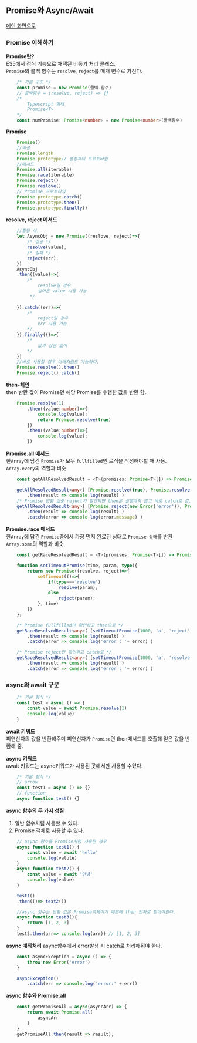 ## Promise와 Async/Await

[메인 화면으로](../)

### Promise 이해하기 

**Promise란?**  
ES5에서 정식 기능으로 채택된 비동기 처리 클래스.  
`Promise`의 콜백 함수는 `resolve`, `reject`를 매개 변수로 가진다.
```typescript
    /* 기본 구조 */
    const promise = new Promise(콜백 함수)
    // 콜백함수 = (resolve, reject) => {}
    /* 
        Typescript 형태 
        Promise<T>
    */
    const numPromise: Promise<number> = new Promise<number>(콜백함수)
```

**Promise**  
```typescript
    Promise()
    //속성
    Promise.length
    Promise.prototype// 생성자의 프로토타입
    //메서드
    Promise.all(iterable)
    Promise.race(iterable)
    Promise.reject()
    Promise.reslove()
    // Promise 프로토타입
    Promise.prototype.catch()
    Promise.prototype.then()
    Promise.prototype.finally()
```

**resolve, reject 메서드**  
```typescript
    //할당 식.
    let AsyncObj = new Promise((reslove, reject)=>{
        /* 성공 */
        resolve(value);
        /* 실패 */
        reject(err);
    })
    AsyncObj
    .then((value)=>{
        /* 
            resolve일 경우
            넘어온 value 사용 가능
         */
        
    }).catch((err)=>{
        /* 
            reject일 경우
            err 사용 가능 
        */
    }).finally(()=>{
        /* 
            값과 상관 없이
        */
    })
    //바로 사용할 경우 아래처럼도 가능하다.
    Promise.resolve().then()
    Promise.reject().catch()
```
**then-체인**  
then 반환 값이 Promise면 해당 Promise를 수행한 값을 반환 함.
```typescript
    Promise.resolve(1)
        .then((value:number)=>{
            console.log(value);
            return Promise.resolve(true)
        })
        .then((value:number)=>{
            console.log(value);
        })
```

**Promise.all 메서드**  
한`Array`에 담긴 `Promise`가 모두 `fullfilled`인 로직을 작성해야할 때 사용.  
`Array.every`의 역할과 비슷
```typescript
    const getAllResolvedResult = <T>(promises: Promise<T>[]) => Promise.all(promises)

    getAllResolvedResult<any>( [Promise.resolve(true), Promise.resolve('hello')] )
        .then(result => console.log(result) )
    /* Promise 반환 값중 reject가 발견되면 then은 실행하지 않고 바로 catch로 감. */
    getAllResolvedResult<any>( [Promise.reject(new Error('error')), Promise.resolve('hello')] )
        .then(result => console.log(result) )
        .catch(error => console.log(error.message) )

```

**Promise.race 메서드**  
한`Array`에 담긴 `Promise`중에서 가장 먼저 완료된 상태로 `Promise 상태`를 반환
`Array.some`의 역할과 비슷
```typescript
    const getRaceResolvedResult = <T>(promises: Promise<T>[]) => Promise.race(promises)

    function setTimeoutPromise(time, param, type){
        return new Promise((resolve, reject)=>{
            setTimeout(()=>{
                if(type==='resolve')
                    resolve(param);
                else
                    reject(param);
            }, time)
        })    
    };

    /* Promise fullfilled만 확인하고 then으로 */
    getRaceResolvedResult<any>( [setTimeoutPromise(1000, 'a', 'reject'), Promise.resolve('aa')] )
        .then(result => console.log(result) )
        .catch(error => console.log('error : '+ error) )

    /* Promise reject만 확인하고 catch로 */
    getRaceResolvedResult<any>( [setTimeoutPromise(1000, 'a', 'resolve'), Promise.reject('aa')] )
        .then(result => console.log(result) )
        .catch(error => console.log('error : '+ error) )
```

### async와 await 구문  

```typescript
    /* 기본 형식 */
    const test = async () => {
        const value = await Promise.resolve(1)
        console.log(value)
    }
```

**await 키워드**  
피연산자의 값을 반환해주며 피연산자가 `Promise`면 then메서드를 호출해 얻은 값을 반환해 줌.

**async 키워드**  
await 키워드는 async키워드가 사용된 곳에서만 사용할 수있다.
```typescript
    /* 기본 형식 */
    // arrow
    const test1 = async () => {}
    // function
    async function test() {}
```
**async 함수의 두 가지 성질**
1. 일반 함수처럼 사용할 수 있다.
2. Promise 객체로 사용할 수 있다.
```typescript
    // async 함수를 Promise처럼 사용한 경우
    async function test1() {
        const value = await 'hello'
        console.log(valule)
    }
    async function test2() {
        const value = await '안녕'
        console.log(value)
    }

    test1()
    .then(()=> test2())

    //async 함수는 반환 값은 Promise객체이기 때문에 then 인자로 받아야한다.
    async function test3(){
        return [1, 2, 3]
    }
    test3.then(arr=> console.log(arr)) // [1, 2, 3]
```

**async 예외처리**
async함수에서 error발생 시 catch로 처리해줘야 한다.
```typescript
    const asyncException = async () => {
        throw new Error('error')
    }

    asyncException()
        .catch(err => console.log('error:' + err))
```

**async 함수와 Promise.all**
```typescript
    const getPromiseAll = async(asyncArr) => {
        return await Promise.all(
            asyncArr
        )
    }
    getPromiseAll.then(result => result);
```



